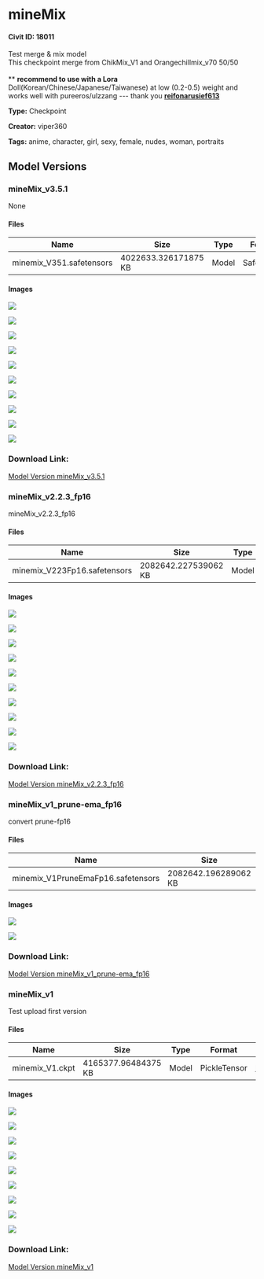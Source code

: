 # mineMix

#### Civit ID: 18011

<p>Test merge &amp; mix model<br />This checkpoint merge from ChikMix_V1 and Orangechillmix_v70 50/50<br /><br />** <strong>recommend to use with a Lora </strong>Doll(Korean/Chinese/Japanese/Taiwanese) at low (0.2-0.5) weight and works well with pureeros/ulzzang --- thank you <strong><u>reifonarusief613</u></strong></p>

**Type:** Checkpoint

**Creator:** viper360

**Tags:** anime, character, girl, sexy, female, nudes, woman, portraits

## Model Versions

### mineMix_v3.5.1

None

#### Files

| Name | Size | Type | Format | Download Url | AutoV1 | AutoV2 | SHA256 | CRC32 | BLAKE3 |
| --- | --- | --- | --- | --- | --- | --- | --- | --- | --- |
| minemix_V351.safetensors | 4022633.326171875 KB | Model | SafeTensor | https://civitai.com/api/download/models/69972 | DE2F2560 | 5767FB7E31 | 5767FB7E31883CF9CF76EA8FA8297414591B3473DB42DCA7ED793A878BEFD710 | B04D97DA | 8089E972D9E13E95952892FCBEAFBE3A4F652D7818605621444733B64BE3667D |

#### Images

<p><img src="https://image.civitai.com/xG1nkqKTMzGDvpLrqFT7WA/02e48aa1-4a78-4a35-862e-a4943e1bc940/width=450/781588.jpeg" /></p>

<p><img src="https://image.civitai.com/xG1nkqKTMzGDvpLrqFT7WA/9cf66138-74d6-47ed-87ae-e9b44d85a385/width=450/781590.jpeg" /></p>

<p><img src="https://image.civitai.com/xG1nkqKTMzGDvpLrqFT7WA/3f749b01-2aa2-416a-adf8-6705c471f592/width=450/781591.jpeg" /></p>

<p><img src="https://image.civitai.com/xG1nkqKTMzGDvpLrqFT7WA/c3ad15b7-99f5-4591-9c86-c8e512109497/width=450/781592.jpeg" /></p>

<p><img src="https://image.civitai.com/xG1nkqKTMzGDvpLrqFT7WA/fc5837d1-d16f-45a9-8c06-3cfeae02f6ae/width=450/781593.jpeg" /></p>

<p><img src="https://image.civitai.com/xG1nkqKTMzGDvpLrqFT7WA/7136f8c4-9b67-4df2-be06-c8e3bcb8fa78/width=450/781597.jpeg" /></p>

<p><img src="https://image.civitai.com/xG1nkqKTMzGDvpLrqFT7WA/646d64f2-d27f-4cba-a98e-8855a674e714/width=450/781599.jpeg" /></p>

<p><img src="https://image.civitai.com/xG1nkqKTMzGDvpLrqFT7WA/f0b1943f-f726-46d9-b1ad-3faa1e22f7f5/width=450/781600.jpeg" /></p>

<p><img src="https://image.civitai.com/xG1nkqKTMzGDvpLrqFT7WA/b657bf18-1f57-4a4e-9d22-d0ba6e2849d7/width=450/781625.jpeg" /></p>

<p><img src="https://image.civitai.com/xG1nkqKTMzGDvpLrqFT7WA/e989da6f-efcc-4852-a77b-78ac23367e8d/width=450/781626.jpeg" /></p>

### Download Link:

[Model Version mineMix_v3.5.1](https://civitai.com/api/download/models/69972)

### mineMix_v2.2.3_fp16

<p>mineMix_v2.2.3_fp16</p>

#### Files

| Name | Size | Type | Format | Download Url | AutoV1 | AutoV2 | SHA256 | CRC32 | BLAKE3 |
| --- | --- | --- | --- | --- | --- | --- | --- | --- | --- |
| minemix_V223Fp16.safetensors | 2082642.227539062 KB | Model | SafeTensor | https://civitai.com/api/download/models/30287 | 30AEB6EF | 573871F835 | 573871F8359C03057D1AF89654BC45BACA1B1A98C37DB48371EDCA9B95D52E78 | E12DA042 | 1C44EC366F1A0E41E677810D498A40C08BBC5ABF0A927659A8AA0C542483A771 |

#### Images

<p><img src="https://image.civitai.com/xG1nkqKTMzGDvpLrqFT7WA/4464c877-e1d5-4455-0b0e-95d83a92fb00/width=450/343924.jpeg" /></p>

<p><img src="https://image.civitai.com/xG1nkqKTMzGDvpLrqFT7WA/72430186-9690-4a52-0204-1b62f4439d00/width=450/343955.jpeg" /></p>

<p><img src="https://image.civitai.com/xG1nkqKTMzGDvpLrqFT7WA/9d0b1bda-06fa-43c6-eb60-383b4ecfbd00/width=450/343954.jpeg" /></p>

<p><img src="https://image.civitai.com/xG1nkqKTMzGDvpLrqFT7WA/5d8e62ab-b6eb-43f4-90f8-ac1df018de00/width=450/343953.jpeg" /></p>

<p><img src="https://image.civitai.com/xG1nkqKTMzGDvpLrqFT7WA/d3f8a906-e3af-490b-67d0-0ea290f62100/width=450/343963.jpeg" /></p>

<p><img src="https://image.civitai.com/xG1nkqKTMzGDvpLrqFT7WA/133ff153-01af-42dd-a61b-296c076c1d00/width=450/343962.jpeg" /></p>

<p><img src="https://image.civitai.com/xG1nkqKTMzGDvpLrqFT7WA/284144fb-0d67-4ce8-06e5-a0ec7eb23a00/width=450/343961.jpeg" /></p>

<p><img src="https://image.civitai.com/xG1nkqKTMzGDvpLrqFT7WA/64bb8ed3-8635-4b17-9d19-9ad63fe07400/width=450/343960.jpeg" /></p>

<p><img src="https://image.civitai.com/xG1nkqKTMzGDvpLrqFT7WA/d2814819-529b-432b-304c-3c05620d9200/width=450/343974.jpeg" /></p>

<p><img src="https://image.civitai.com/xG1nkqKTMzGDvpLrqFT7WA/824cf6dc-96d2-40af-609c-88c08d6dca00/width=450/344047.jpeg" /></p>

### Download Link:

[Model Version mineMix_v2.2.3_fp16](https://civitai.com/api/download/models/30287)

### mineMix_v1_prune-ema_fp16

<p>convert prune-fp16</p>

#### Files

| Name | Size | Type | Format | Download Url | AutoV1 | AutoV2 | SHA256 | CRC32 | BLAKE3 |
| --- | --- | --- | --- | --- | --- | --- | --- | --- | --- |
| minemix_V1PruneEmaFp16.safetensors | 2082642.196289062 KB | Model | SafeTensor | https://civitai.com/api/download/models/21441 | 456791B7 | 79B25FD6E1 | 79B25FD6E10B10D4CC5A042A0E17080E6F1AFF1B87041AC70608B4D5480B7ABA | 32341B4A | 27AD26C77EA33E1A8ECA6C379374DD7527C203ECCDCC1E537ECF5433E05084B3 |

#### Images

<p><img src="https://image.civitai.com/xG1nkqKTMzGDvpLrqFT7WA/4464c877-e1d5-4455-0b0e-95d83a92fb00/width=450/227873.jpeg" /></p>

<p><img src="https://image.civitai.com/xG1nkqKTMzGDvpLrqFT7WA/980bcae5-ed21-47bf-a614-85e14200fa00/width=450/227872.jpeg" /></p>

### Download Link:

[Model Version mineMix_v1_prune-ema_fp16](https://civitai.com/api/download/models/21441)

### mineMix_v1

<p>Test upload first version</p>

#### Files

| Name | Size | Type | Format | Download Url | AutoV1 | AutoV2 | SHA256 | CRC32 | BLAKE3 |
| --- | --- | --- | --- | --- | --- | --- | --- | --- | --- |
| minemix_V1.ckpt | 4165377.96484375 KB | Model | PickleTensor | https://civitai.com/api/download/models/21288 | 7786FB6A | B58B34A3C8 | B58B34A3C8DD1B94730BAB5B7A3381BC5B5FC3C6A355AFE5624229564343559A | 13F7DC58 | 4E5906E75AF17C3FA1C21E1CEA27007642F51F312A033B75DAC784921BEF9FB6 |

#### Images

<p><img src="https://image.civitai.com/xG1nkqKTMzGDvpLrqFT7WA/e8508581-a3bd-4a92-3c2c-5328491c0300/width=450/225647.jpeg" /></p>

<p><img src="https://image.civitai.com/xG1nkqKTMzGDvpLrqFT7WA/ec4662a9-d39f-4c80-b42b-f50ef35ad400/width=450/225654.jpeg" /></p>

<p><img src="https://image.civitai.com/xG1nkqKTMzGDvpLrqFT7WA/f538b524-67a8-430f-3ce9-9591fe2b6400/width=450/225653.jpeg" /></p>

<p><img src="https://image.civitai.com/xG1nkqKTMzGDvpLrqFT7WA/b1e33ec8-5105-4a8e-a6bc-3f9744390500/width=450/225652.jpeg" /></p>

<p><img src="https://image.civitai.com/xG1nkqKTMzGDvpLrqFT7WA/d42c980e-7bb7-4f6f-7602-4d814d8dc500/width=450/225651.jpeg" /></p>

<p><img src="https://image.civitai.com/xG1nkqKTMzGDvpLrqFT7WA/047dce27-5db9-4be4-5af6-4bc8cafa5900/width=450/225650.jpeg" /></p>

<p><img src="https://image.civitai.com/xG1nkqKTMzGDvpLrqFT7WA/86f153cd-da9c-458d-ffc5-c60305764700/width=450/225649.jpeg" /></p>

<p><img src="https://image.civitai.com/xG1nkqKTMzGDvpLrqFT7WA/273c32a1-c648-4a07-e17d-7a38c452da00/width=450/225648.jpeg" /></p>

<p><img src="https://image.civitai.com/xG1nkqKTMzGDvpLrqFT7WA/4929cd12-5b65-4806-f14a-4ef968eb3d00/width=450/225976.jpeg" /></p>

### Download Link:

[Model Version mineMix_v1](https://civitai.com/api/download/models/21288)

